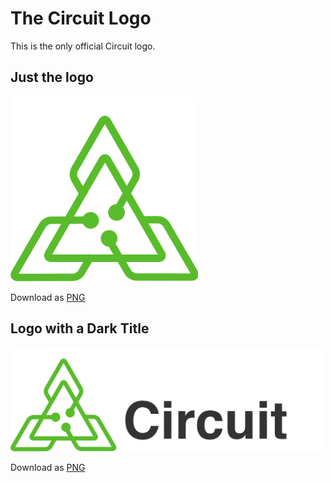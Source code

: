 # The Circuit Logo

This is the only official Circuit logo.

## Just the logo

<img src="logo.png" width="300"/>

Download as [PNG](logo.png)

## Logo with a Dark Title

<img src="logo-title-dark.png" width="500"/>

Download as [PNG](logo-title-dark.png)
